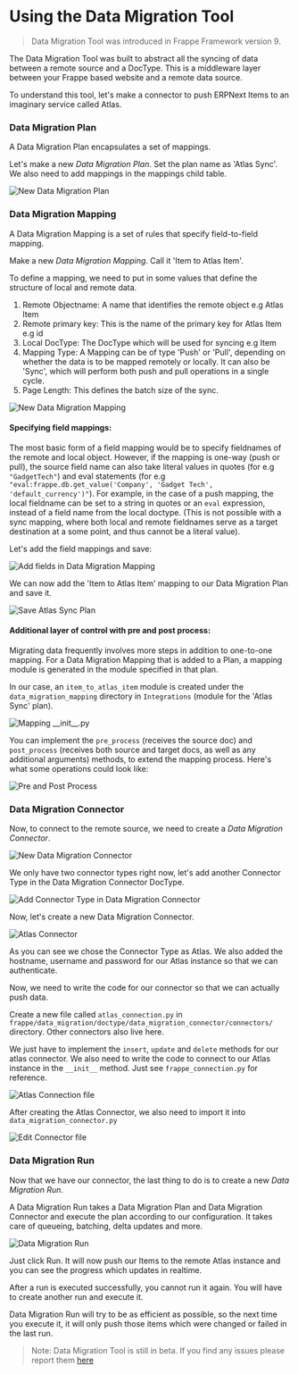 <!-- add-breadcrumbs -->
# Using the Data Migration Tool

> Data Migration Tool was introduced in Frappe Framework version 9.

The Data Migration Tool was built to abstract all the syncing of data between a remote source and a DocType. This is a middleware layer between your Frappe based website and a remote data source.

To understand this tool, let's make a connector to push ERPNext Items to an imaginary service called Atlas.

### Data Migration Plan
A Data Migration Plan encapsulates a set of mappings.

Let's make a new *Data Migration Plan*. Set the plan name as 'Atlas Sync'. We also need to add mappings in the mappings child table.

<img class="screenshot" alt="New Data Migration Plan" src="/docs/assets/img/data-migration/new-data-migration-plan.png">


### Data Migration Mapping
A Data Migration Mapping is a set of rules that specify field-to-field mapping.

Make a new *Data Migration Mapping*. Call it 'Item to Atlas Item'.

To define a mapping, we need to put in some values that define the structure of local and remote data.

1. Remote Objectname: A name that identifies the remote object e.g Atlas Item
1. Remote primary key: This is the name of the primary key for Atlas Item e.g id
1. Local DocType: The DocType which will be used for syncing e.g Item
1. Mapping Type: A Mapping can be of type 'Push' or 'Pull', depending on whether the data is to be mapped remotely or locally. It can also be 'Sync', which will perform both push and pull operations in a single cycle.
1. Page Length: This defines the batch size of the sync.

<img class="screenshot" alt="New Data Migration Mapping" src="/docs/assets/img/data-migration/new-data-migration-mapping.png">

#### Specifying field mappings:

The most basic form of a field mapping would be to specify fieldnames of the remote and local object. However, if the mapping is one-way (push or pull), the source field name can also take literal values in quotes (for e.g `"GadgetTech"`) and eval statements (for e.g `"eval:frappe.db.get_value('Company', 'Gadget Tech', 'default_currency')"`). For example, in the case of a push mapping, the local fieldname can be set to a string in quotes or an `eval` expression, instead of a field name from the local doctype. (This is not possible with a sync mapping, where both local and remote fieldnames serve as a target destination at a some point, and thus cannot be a literal value).

Let's add the field mappings and save:

<img class="screenshot" alt="Add fields in Data Migration Mapping" src="/docs/assets/img/data-migration/new-data-migration-mapping-fields.png">

We can now add the 'Item to Atlas Item' mapping to our Data Migration Plan and save it.

<img class="screenshot" alt="Save Atlas Sync Plan" src="/docs/assets/img/data-migration/atlas-sync-plan.png">

#### Additional layer of control with pre and post process:

Migrating data frequently involves more steps in addition to one-to-one mapping. For a Data Migration Mapping that is added to a Plan, a mapping module is generated in the module specified in that plan.

In our case, an `item_to_atlas_item` module is created under the `data_migration_mapping` directory in `Integrations` (module for the 'Atlas Sync' plan).

<img class="screenshot" alt="Mapping __init__.py" src="/docs/assets/img/data-migration/mapping-init-py.png">

You can implement the `pre_process` (receives the source doc) and `post_process` (receives both source and target docs, as well as any additional arguments) methods, to extend the mapping process. Here's what some operations could look like:

<img class="screenshot" alt="Pre and Post Process" src="/docs/assets/img/data-migration/mapping-pre-and-post-process.png">

### Data Migration Connector
Now, to connect to the remote source, we need to create a *Data Migration Connector*.

<img class="screenshot" alt="New Data Migration Connector" src="/docs/assets/img/data-migration/new-connector.png">

We only have two connector types right now, let's add another Connector Type in the Data Migration Connector DocType.

<img class="screenshot" alt="Add Connector Type in Data Migration Connector" src="/docs/assets/img/data-migration/add-connector-type.png">

Now, let's create a new Data Migration Connector.

<img class="screenshot" alt="Atlas Connector" src="/docs/assets/img/data-migration/atlas-connector.png">

As you can see we chose the Connector Type as Atlas. We also added the hostname, username and password for our Atlas instance so that we can authenticate.

Now, we need to write the code for our connector so that we can actually push data.

Create a new file called `atlas_connection.py` in `frappe/data_migration/doctype/data_migration_connector/connectors/` directory. Other connectors also live here.

We just have to implement the `insert`, `update` and `delete` methods for our atlas connector. We also need to write the code to connect to our Atlas instance in the `__init__` method. Just see `frappe_connection.py` for reference.

<img class="screenshot" alt="Atlas Connection file" src="/docs/assets/img/data-migration/atlas-connection-py.png">

After creating the Atlas Connector, we also need to import it into `data_migration_connector.py`

<img class="screenshot" alt="Edit Connector file" src="/docs/assets/img/data-migration/edit-connector-py.png">

### Data Migration Run
Now that we have our connector, the last thing to do is to create a new *Data Migration Run*.

A Data Migration Run takes a Data Migration Plan and Data Migration Connector and execute the plan according to our configuration. It takes care of queueing, batching, delta updates and more.

<img class="screenshot" alt="Data Migration Run" src="/docs/assets/img/data-migration/data-migration-run.png">

Just click Run. It will now push our Items to the remote Atlas instance and you can see the progress which updates in realtime.

After a run is executed successfully, you cannot run it again. You will have to create another run and execute it.

Data Migration Run will try to be as efficient as possible, so the next time you execute it, it will only push those items which were changed or failed in the last run.


> Note: Data Migration Tool is still in beta. If you find any issues please report them [here](https://github.com/frappe/erpnext/issues)

<!-- markdown -->